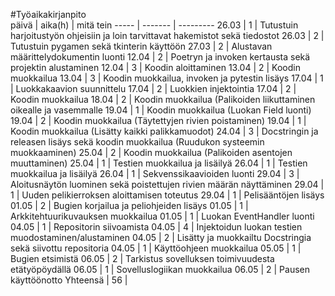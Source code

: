 #Työaikakirjanpito  
päivä | aika(h) | mitä tein
----- | ------- | ---------
26.03 | 1 | Tutustuin harjoitustyön ohjeisiin ja loin tarvittavat hakemistot sekä tiedostot
26.03 | 2 | Tutustuin pygamen sekä tkinterin käyttöön
27.03 | 2 | Alustavan määrittelydokumentin luonti
12.04 | 2 | Poetryn ja invoken kertausta sekä projektin alustaminen
12.04 | 3 | Koodin aloittaminen
13.04 | 2 | Koodin muokkailua
13.04 | 3 | Koodin muokkailua, invoken ja pytestin lisäys
17.04 | 1 | Luokkakaavion suunnittelu
17.04 | 2 | Luokkien injektointia
17.04 | 2 | Koodin muokkailua
18.04 | 2 | Koodin muokkailua (Palikoiden liikuttaminen oikealle ja vasemmalle
19.04 | 1 | Koodin muokkailua (Luokan Field luonti)
19.04 | 2 | Koodin muokkailua (Täytettyjen rivien poistaminen)
19.04 | 1 | Koodin muokkailua (Lisätty kaikki palikkamuodot)
24.04 | 3 | Docstringin ja releasen lisäys sekä koodin muokkailua (Ruudukon systeemin muokkaaminen) 
25.04 | 2 | Koodin muokkailua (Palikoiden asentojen muuttaminen)
25.04 | 1 | Testien muokkailua ja lisäilyä
26.04 | 1 | Testien muokkailua ja lisäilyä
26.04 | 1 | Sekvenssikaavioiden luonti
29.04 | 3 | Aloitusnäytön luominen sekä poistettujen rivien määrän näyttäminen
29.04 | 1 | Uuden pelikierroksen aloittamisen toteutus
29.04 | 1 | Pelisääntöjen lisäys
01.05 | 2 | Bugien korjailua ja peliohjeiden lisäys
01.05 | 1 | Arkkitehtuurikuvauksen muokkailua
01.05 | 1 | Luokan EventHandler luonti
04.05 | 1 | Repositorin siivoamista
04.05 | 4 | Injektoidun luokan testien muodostaminen/alustaminen
04.05 | 2 | Lisätty ja muokkailtu Docstringia sekä siivottu repositoria
04.05 | 1 | Käyttöohjeen muokkailua
05.05 | 1 | Bugien etsimistä
06.05 | 2 | Tarkistus sovelluksen toimivuudesta etätyöpöydällä
06.05 | 1 | Sovelluslogiikan muokkailua
06.05 | 2 | Pausen käyttöönotto
Yhteensä | 56 |
